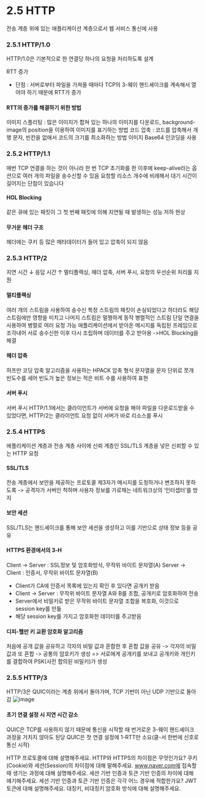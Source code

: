 # 2.5 HTTP
전송 계층 위에 있는 애플리케이션 계층으로서 웹 서비스 통신에 사용
### 2.5.1 HTTP/1.0
HTTP/1.0은 기본적으로 한 연결당 하나의 요청을 처리하도록 설계

RTT 증가
- 단점 : 서버로부터 파일을 가져올 때마다 TCP의 3-웨이 핸드셰이크를 계속해서 열어야 하기 때문에 RTT가 증가
  
#### RTT의 증가를 해결하기 위한 방법
이미지 스플리팅 : 많은 이미지가 합쳐 있는 하나의 이미지를 다운로드, background-image의 position을 이용하여 이미지를 표기하는 방법
코드 압축 : 코드를 압축해서 개행 문자, 빈칸을 없애서 코드의 크기를 최소화하는 방법
이미지 Base64 인코딩을 사용

### 2.5.2 HTTP/1.1
매번 TCP 연결을 하는 것이 아니라 한 번 TCP 초기화를 한 이후에 keep-alive라는 옵션으로 여러 개의 파일을 송수신할 수 있음
요청할 리소스 개수에 비례해서 대기 시간이 길어지는 단점이 있습니다

#### HOL Blocking
같은 큐에 있는 패킷이 그 첫 번째 패킷에 의해 지연될 때 발생하는 성능 저하 현상

#### 무거운 헤더 구조
헤더에는 쿠키 등 많은 메타데이터가 들어 있고 압축이 되지 않음

### 2.5.3 HTTP/2
지연 시간 ↓ 응답 시간 ↑
멀티플렉싱, 헤더 압축, 서버 푸시, 요청의 우선순위 처리를 지원

#### 멀티플렉싱
여러 개의 스트림을 사용하여 송수신
특정 스트림의 패킷이 손실되었다고 하더라도 해당 스트림에만 영향을 미치고 나머지 스트림은 멀쩡하게 동작
병렬적인 스트림 단일 연결을 사용하여 병렬로 여러 요청 가능
애플리케이션에서 받아온 메시지를 독립된 프레임으로 조각내어 서로 송수신한 이후 다시 조립하며 데이터를 주고 받아용 
->HOL Blocking을 해결

#### 헤더 압축
허프만 코딩 압축 알고리즘을 사용하는 HPACK 압축 형식
문자열을 문자 단위로 쪼개 빈도수를 세어 빈도가 높은 정보는 적은 비트 수를 사용하여 표현

#### 서버 푸시
서버 푸시
HTTP/1.1에서는 클라이언트가 서버에 요청을 해야 파일을 다운로드받을 수 있었다면, 
HTTP/2는 클라이언트 요청 없이 서버가 바로 리소스를 푸시

### 2.5.4 HTTPS
애플리케이션 계층과 전송 계층 사이에 신뢰 계층인 SSL/TLS 계층을 넣은 신뢰할 수 있는 HTTP 요청

#### SSL/TLS
전송 계층에서 보안을 제공하는 프로토콜
제3자가 메시지를 도청하거나 변조하지 못하도록 ->  공격자가 서버인 척하며 사용자 정보를 가로채는 네트워크상의 ‘인터셉터’를 방지

#### 보안 세션
SSL/TLS는 핸드셰이크를 통해 보안 세션을 생성하고 이를 기반으로 상태 정보 등을 공유

#### HTTPS 환경에서의 3-H
Client -> Server : SSL정보 및 암호화방식, 무작위 바이트 문자열(A)
Server -> Client : 인증서, 무작위 바이트 문자열(B)
- Client가 CA에 인증서 목록에 있는지 확인 후 있다면 공개키 받음
- Client -> Server : 무작위 바이트 문자열 A와 B를 조합, 공개키로 암호화하여 전송
- Server에서 비밀키로 받은 무작위 바이트 문자열 조합을 복호화, 이것으로 session key를 만듦
- 해당 session key를 가지고 암호화한 데이터를 주고받음
  
#### 디피-헬만 키 교환 암호화 알고리즘
처음에 공개 값을 공유하고 각자의 비밀 값과 혼합한 후 혼합 값을 공유 -> 각자의 비밀 값과 또 혼합 -> 공통의 암호키가 생성
=> 서로에게 공개키를 보내고 공개키와 개인키를 결합하여 PSK(사전 합의된 비밀키)가 생성

### 2.5.5 HTTP/3
HTTP/3은 QUIC이라는 계층 위에서 돌아가며, TCP 기반이 아닌 UDP 기반으로 돌아감
![image](https://github.com/98000001/CS-Study/assets/96863137/f2f1f2b7-69e1-427c-abcb-48b389fd23f2)
  
#### 초기 연결 설정 시 지연 시간 감소
QUIC은 TCP를 사용하지 않기 때문에 통신을 시작할 때 번거로운 3-웨이 핸드셰이크 과정을 거치지 않아도 된당
QUIC은 첫 연결 설정에 1-RTT만 소요(클-서 한번에 신호로 통신 시작)



HTTP 프로토콜에 대해 설명해주세요.
HTTP와 HTTPS의 차이점은 무엇인가요?
쿠키(Cookie)와 세션(Session)의 차이점에 대해 말해주세요.
www.naver.com에 접속할 때 생기는 과정에 대해 설명해주세요. 
세션 기반 인증과 토큰 기반 인증의 차이에 대해 얘기해주세요.
세션 기반 인증과 토큰 기반 인증은 각각 어느 경우에 적합한가요?
JWT 토큰에 대해 설명해주세요.
대칭키, 비대칭키 암호화 방식에 대해 설명해주세요.
